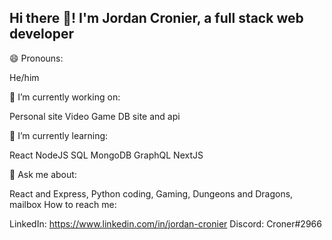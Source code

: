 ## Hi there 👋! I'm Jordan Cronier, a full stack web developer
😄 Pronouns:

He/him

🔭 I’m currently working on:

Personal site
Video Game DB site and api

🌱 I’m currently learning:

React
NodeJS
SQL
MongoDB
GraphQL
NextJS

 💬 Ask me about:

React and Express,
Python coding,
Gaming,
Dungeons and Dragons,
mailbox How to reach me:

LinkedIn: https://www.linkedin.com/in/jordan-cronier
Discord: Croner#2966
